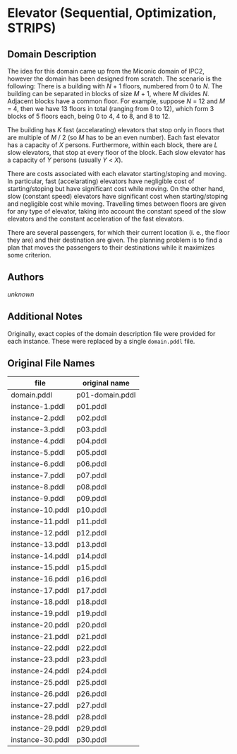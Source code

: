# Elevator (Sequential, Optimization, STRIPS)

## Domain Description

The idea for this domain came up from the Miconic domain of IPC2, however the domain has been designed from scratch.
The scenario is the following:
There is a building with *N* + 1 floors, numbered from 0 to *N*.
The building can be separated in blocks of size *M* + 1, where *M* divides *N*.
Adjacent blocks have a common floor.
For example, suppose *N* = 12 and *M* = 4, then we have 13 floors in total (ranging from 0 to 12), which form 3 blocks of 5 floors each, being 0 to 4, 4 to 8, and 8 to 12.

The building has *K* fast (accelarating) elevators that stop only in floors that are multiple of *M* / 2 (so *M* has to be an even number).
Each fast elevator has a capacity of *X* persons.
Furthermore, within each block, there are *L* slow elevators, that stop at every floor of the block.
Each slow elevator has a capacity of *Y* persons (usually *Y* < *X*).

There are costs associated with each elavator starting/stoping and moving.
In particular, fast (accelarating) elevators have negligible cost of starting/stoping but have significant cost while moving.
On the other hand, slow (constant speed) elevators have significant cost when starting/stoping and negligible cost while moving.
Travelling times between floors are given for any type of elevator, taking into account the constant speed of the slow elevators and the constant acceleration of the fast elevators.

There are several passengers, for which their current location (i. e., the floor they are) and their destination are given.
The planning problem is to find a plan that moves the passengers to their destinations while it maximizes some criterion.

## Authors

*unknown*

## Additional Notes

Originally, exact copies of the domain description file were provided for each instance.
These were replaced by a single `domain.pddl` file.

## Original File Names

| file             | original name   |
|------------------|-----------------|
| domain.pddl      | p01-domain.pddl |
| instance-1.pddl  | p01.pddl        |
| instance-2.pddl  | p02.pddl        |
| instance-3.pddl  | p03.pddl        |
| instance-4.pddl  | p04.pddl        |
| instance-5.pddl  | p05.pddl        |
| instance-6.pddl  | p06.pddl        |
| instance-7.pddl  | p07.pddl        |
| instance-8.pddl  | p08.pddl        |
| instance-9.pddl  | p09.pddl        |
| instance-10.pddl | p10.pddl        |
| instance-11.pddl | p11.pddl        |
| instance-12.pddl | p12.pddl        |
| instance-13.pddl | p13.pddl        |
| instance-14.pddl | p14.pddl        |
| instance-15.pddl | p15.pddl        |
| instance-16.pddl | p16.pddl        |
| instance-17.pddl | p17.pddl        |
| instance-18.pddl | p18.pddl        |
| instance-19.pddl | p19.pddl        |
| instance-20.pddl | p20.pddl        |
| instance-21.pddl | p21.pddl        |
| instance-22.pddl | p22.pddl        |
| instance-23.pddl | p23.pddl        |
| instance-24.pddl | p24.pddl        |
| instance-25.pddl | p25.pddl        |
| instance-26.pddl | p26.pddl        |
| instance-27.pddl | p27.pddl        |
| instance-28.pddl | p28.pddl        |
| instance-29.pddl | p29.pddl        |
| instance-30.pddl | p30.pddl        |
